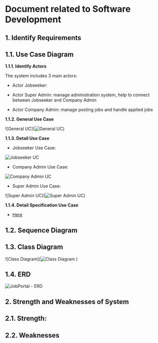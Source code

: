 Document related to Software Development
========================================
**1. Identify Requirements**
----------------------------
**1.1. Use Case Diagram**
 ---------------------------
**1.1.1. Identify Actors** <br>

The system includes 3 main actors:<br>

- Actor Jobseeker:

- Actor Super Admin: manage administration system, help to connect between Jobseeker and Company Admin

- Actor Company Admin: manage posting jobs and handle applied jobs <br>

**1.1.2. General Use Case** <br>

![General UC](![General UC](https://user-images.githubusercontent.com/62233688/82118669-f76f8b00-97a2-11ea-97e3-9037432814a0.png)) <br>

**1.1.3. Detail Use Case**

+ Jobseeker Use Case: <br>

![Jobseeker UC](https://user-images.githubusercontent.com/62233335/82110886-7f39a300-976b-11ea-9c57-ece9cba13173.png) <br>

+ Company Admin Use Case: <br>

![Company Admin UC](https://user-images.githubusercontent.com/62233335/82110884-7c3eb280-976b-11ea-8123-0bf4dab13114.png) <br>

+ Super Admin Use Case: <br>

![Super Admin UC](![Super Admin UC](https://user-images.githubusercontent.com/62233688/82118666-f4749a80-97a2-11ea-9923-3f0e19da7ec0.png)) <br>

**1.1.4. Detail Specification Use Case**

+ [Here](https://drive.google.com/open?id=13RhvHBXYS31O5EqdYCvuh_DXADfmnxUC) <br>

**1.2. Sequence Diagram**
------------------------

**1.3. Class Diagram**
----------------------

![Class Diagram](![Class Diagram](https://user-images.githubusercontent.com/62233688/82118719-503f2380-97a3-11ea-8aec-a39453d82518.png)
) <br>

**1.4. ERD**
------------

![JobPortal - ERD](https://user-images.githubusercontent.com/62233688/82111269-49e28480-976e-11ea-85b0-a9c61acfd00b.png) <br>

**2. Strength and Weaknesses of System**
---------------------------

**2.1. Strength:**
----------------

**2.2. Weaknesses**
-------------------




